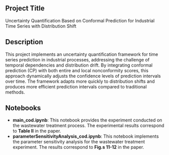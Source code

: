 ## Project Title

  Uncertainty  Quantification Based on Conformal Prediction for Industrial Time Series  with Distribution Shift  

## Description

This project implements an uncertainty quantification framework for time series prediction in industrial processes, addressing the challenge of temporal dependencies and distribution drift. By integrating conformal prediction (CP) with both entire and local nonconformity scores, this approach dynamically adjusts the confidence levels of prediction intervals over time. The framework adapts more quickly to distribution shifts and produces more efficient prediction intervals compared to traditional methods.

## Notebooks

- **main_cod.ipynb**: This notebook provides the experiment conducted on the wastewater treatment process. The experimental results correspond to **Table II** in the paper. 
- **parameterSensitivityAnalysis_cod.ipynb**: This notebook implements the parameter sensitivity analysis for the wastewater treatment experiment. The results correspond to **Fig.s 11-12** in the paper.


